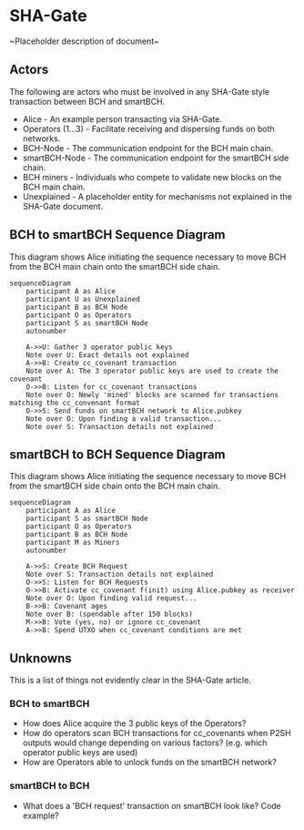 # SHA-Gate

~Placeholder description of document~

## Actors

The following are actors who must be involved in any SHA-Gate style transaction between BCH and smartBCH.

* Alice - An example person transacting via SHA-Gate.
* Operators (1...3) - Facilitate receiving and dispersing funds on both networks.
* BCH-Node - The communication endpoint for the BCH main chain.
* smartBCH-Node - The communication endpoint for the smartBCH side chain.
* BCH miners - Individuals who compete to validate new blocks on the BCH main chain.
* Unexplained - A placeholder entity for mechanisms not explained in the SHA-Gate document.

## BCH to smartBCH Sequence Diagram

This diagram shows Alice initiating the sequence necessary to move BCH from the BCH main chain onto the smartBCH side chain.

```mermaid
sequenceDiagram
    participant A as Alice
    participant U as Unexplained
    participant B as BCH Node
    participant O as Operators
    participant S as smartBCH Node
    autonumber

    A->>U: Gather 3 operator public keys
    Note over U: Exact details not explained
    A->>B: Create cc_covenant transaction
    Note over A: The 3 operator public keys are used to create the covenant
    O->>B: Listen for cc_covenant transactions
    Note over O: Newly 'mined' blocks are scanned for transactions matching the cc_convenant format
    O->>S: Send funds on smartBCH network to Alice.pubkey
    Note over O: Upon finding a valid transaction...
    Note over S: Transaction details not explained
```

## smartBCH to BCH Sequence Diagram

This diagram shows Alice initiating the sequence necessary to move BCH from the smartBCH side chain onto the BCH main chain.

```mermaid
sequenceDiagram
    participant A as Alice
    participant S as smartBCH Node
    participant O as Operators
    participant B as BCH Node
    participant M as Miners
    autonumber

    A->>S: Create BCH Request
    Note over S: Transaction details not explained
    O->>S: Listen for BCH Requests
    O->>B: Activate cc_covenant f(init) using Alice.pubkey as receiver
    Note over O: Upon finding valid request...
    B->>B: Covenant ages
    Note over B: (spendable after 150 blocks)
    M->>B: Vote (yes, no) or ignore cc_covenant
    A->>B: Spend UTXO when cc_covenant conditions are met
```

## Unknowns

This is a list of things not evidently clear in the SHA-Gate article.

### BCH to smartBCH

* How does Alice acquire the 3 public keys of the Operators?
* How do operators scan BCH transactions for cc_covenants when P2SH outputs would change depending on various factors? (e.g. which operator public keys are used)
* How are Operators able to unlock funds on the smartBCH network?

### smartBCH to BCH

* What does a 'BCH request' transaction on smartBCH look like? Code example?
